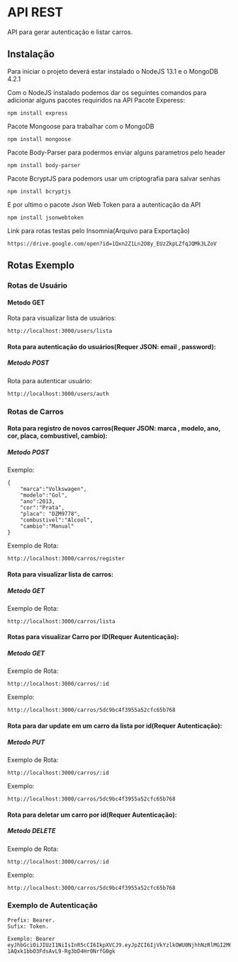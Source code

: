 # API REST
API para gerar autenticação e listar carros.

## Instalação
Para iniciar o projeto deverá estar instalado o NodeJS 13.1 e o MongoDB 4.2.1

Com o NodeJS instalado podemos dar os seguintes comandos para adicionar alguns pacotes requiridos na API
Pacote Experess:
```
npm install express
```
Pacote Mongoose para trabalhar com o MongoDB
```
npm install mongoose
```
Pacote Body-Parser para podermos enviar alguns parametros pelo header
```
npm install body-parser
```
Pacote BcryptJS para podemors usar um criptografia para salvar senhas
```
npm install bcryptjs
```
E por ultimo o pacote Json Web Token para a autenticação da API
```
npm install jsonwebtoken
```
Link para rotas testas pelo Insomnia(Arquivo para Exportação)
```
https://drive.google.com/open?id=1Qxn2Z1Ln2O8y_EUzZkpLZfqJQMk3LZoV
```
## Rotas Exemplo

### Rotas de Usuário
#### Metodo GET
Rota para visualizar lista de usuários:
```
http://localhost:3000/users/lista
```
#### Rota para autenticação do usuários(Requer JSON: email , password):
##### Metodo POST
Rota para autenticar usuário:
```
http://localhost:3000/users/auth
```
### Rotas de Carros

#### Rota para registro de novos carros(Requer JSON: marca , modelo, ano, cor, placa, combustivel, cambio):
##### Metodo POST
Exemplo:
```
{
	"marca":"Volkswagen",
	"modelo":"Gol",
	"ano":2013,
	"cor":"Prata",
	"placa": "DZM9778",
	"combustivel":"Alcool",
	"cambio":"Manual"
}
```
Exemplo de Rota:
```
http://localhost:3000/carros/register
```

#### Rota para visualizar lista de carros:
##### Metodo GET
Exemplo de Rota:
```
http://localhost:3000/carros/lista
```

#### Rotas para visualizar Carro por ID(Requer Autenticação):
##### Metodo GET
Exemplo de Rota:
```
http://localhost:3000/carros/:id
```
Exemplo:
```
http://localhost:3000/carros/5dc9bc4f3955a52cfc65b768
```

#### Rota para dar update em um carro da lista por id(Requer Autenticação):
##### Metodo PUT
Exemplo de Rota:
```
http://localhost:3000/carros/:id
```
Exemplo:
```
http://localhost:3000/carros/5dc9bc4f3955a52cfc65b768
```

#### Rota para deletar um carro por id(Requer Autenticação):
##### Metodo DELETE
Exemplo de Rota:
```
http://localhost:3000/carros/:id
```
Exemplo:
```
http://localhost:3000/carros/5dc9bc4f3955a52cfc65b768
```

### Exemplo de Autenticação
```
Prefix: Bearer.
Sufix: Token.

Exemplo: Bearer eyJhbGciOiJIUzI1NiIsInR5cCI6IkpXVCJ9.eyJpZCI6IjVkYzlkOWU0NjhhNzRlMGI2MGEzNDM2YiIsImlhdCI6MTU3MzUxMzc1NSwiZXhwIjoxNTczNjAwMTU1fQ.dQQNEoW7-1AQxk1bbO3FdsAvL9-Rg3bD4Hr0NrfG0gk
```